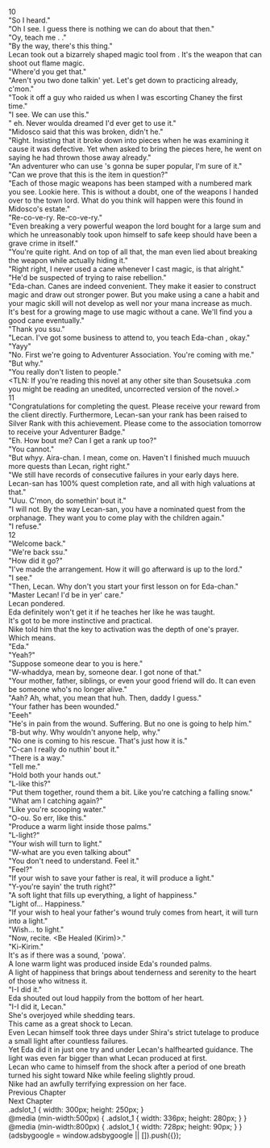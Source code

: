 10<br/>
"So I heard."<br/>
"Oh I see. I guess there is nothing we can do about that then."<br/>
"Oy, teach me <Recovery>. <Recovery>."<br/>
"By the way, there's this thing."<br/>
Lecan took out a bizarrely shaped magic tool from <Storage>. It's the weapon that can shoot out flame magic.<br/>
"Where'd you get that."<br/>
"Aren't you two done talkin' yet. Let's get down to practicing already, c'mon."<br/>
"Took it off a guy who raided us when I was escorting Chaney the first time."<br/>
"I see. We can use this."<br/>
"<Recovery> eh. Never woulda dreamed I'd ever get to use it."<br/>
"Midosco said that this was broken, didn't he."<br/>
"Right. Insisting that it broke down into pieces when he was examining it cause it was defective. Yet when asked to bring the pieces here, he went on saying he had thrown those away already."<br/>
"An adventurer who can use <Recovery> 's gonna be super popular, I'm sure of it."<br/>
"Can we prove that this is the item in question?"<br/>
"Each of those magic weapons has been stamped with a numbered mark you see. Lookie here. This is without a doubt, one of the weapons I handed over to the town lord. What do you think will happen were this found in Midosco's estate."<br/>
"Re-co-ve-ry. Re-co-ve-ry."<br/>
"Even breaking a very powerful weapon the lord bought for a large sum and which he unreasonably took upon himself to safe keep should have been a grave crime in itself."<br/>
"You're quite right. And on top of all that, the man even lied about breaking the weapon while actually hiding it."<br/>
"Right right, I never used a cane whenever I cast magic, is that alright."<br/>
"He'd be suspected of trying to raise rebellion."<br/>
"Eda-chan. Canes are indeed convenient. They make it easier to construct magic and draw out stronger power. But you make using a cane a habit and your magic skill will not develop as well nor your mana increase as much. It's best for a growing mage to use magic without a cane. We'll find you a good cane eventually."<br/>
"Thank you ssu."<br/>
"Lecan. I've got some business to attend to, you teach Eda-chan <Recovery>, okay."<br/>
"Yayy"<br/>
"No. First we're going to Adventurer Association. You're coming with me."<br/>
"But why."<br/>
"You really don't listen to people."<br/>
<TLN: If you're reading this novel at any other site than Sousetsuka .com you might be reading an unedited, uncorrected version of the novel.><br/>
11<br/>
"Congratulations for completing the quest. Please receive your reward from the client directly. Furthermore, Lecan-san your rank has been raised to Silver Rank with this achievement. Please come to the association tomorrow to receive your Adventurer Badge."<br/>
"Eh. How bout me? Can I get a rank up too?"<br/>
"You cannot."<br/>
"But whyy. Aira-chan. I mean, come on. Haven't I finished much muuuch more quests than Lecan, right right."<br/>
"We still have records of consecutive failures in your early days here. Lecan-san has 100% quest completion rate, and all with high valuations at that."<br/>
"Uuu. C'mon, do somethin' bout it."<br/>
"I will not. By the way Lecan-san, you have a nominated quest from the orphanage. They want you to come play with the children again."<br/>
"I refuse."<br/>
12<br/>
"Welcome back."<br/>
"We're back ssu."<br/>
"How did it go?"<br/>
"I've made the arrangement. How it will go afterward is up to the lord."<br/>
"I see."<br/>
"Then, Lecan. Why don't you start your first lesson on <Recovery> for Eda-chan."<br/>
"Master Lecan! I'd be in yer' care."<br/>
Lecan pondered.<br/>
Eda definitely won't get it if he teaches her like he was taught.<br/>
It's got to be more instinctive and practical.<br/>
Nike told him that the key to activation was the depth of one's prayer.<br/>
Which means.<br/>
"Eda."<br/>
"Yeah?"<br/>
"Suppose someone dear to you is here."<br/>
"W-whaddya, mean by, someone dear. I got none of that."<br/>
"Your mother, father, siblings, or even your good friend will do. It can even be someone who's no longer alive."<br/>
"Aah? Ah, what, you mean that huh. Then, daddy I guess."<br/>
"Your father has been wounded."<br/>
"Eeeh"<br/>
"He's in pain from the wound. Suffering. But no one is going to help him."<br/>
"B-but why. Why wouldn't anyone help, why."<br/>
"No one is coming to his rescue. That's just how it is."<br/>
"C-can I really do nuthin' bout it."<br/>
"There is a way."<br/>
"Tell me."<br/>
"Hold both your hands out."<br/>
"L-like this?"<br/>
"Put them together, round them a bit. Like you're catching a falling snow."<br/>
"What am I catching again?"<br/>
"Like you're scooping water."<br/>
"O-ou. So err, like this."<br/>
"Produce a warm light inside those palms."<br/>
"L-light?"<br/>
"Your wish will turn to light."<br/>
"W-what are you even talking about"<br/>
"You don't need to understand. Feel it."<br/>
"Feel?"<br/>
"If your wish to save your father is real, it will produce a light."<br/>
"Y-you're sayin' the truth right?"<br/>
"A soft light that fills up everything, a light of happiness."<br/>
"Light of... Happiness."<br/>
"If your wish to heal your father's wound truly comes from heart, it will turn into a light."<br/>
"Wish... to light."<br/>
"Now, recite. <Be Healed (Kirim)>."<br/>
"Ki-Kirim."<br/>
It's as if there was a sound, 'powa'.<br/>
A lone warm light was produced inside Eda's rounded palms.<br/>
A light of happiness that brings about tenderness and serenity to the heart of those who witness it.<br/>
"I-I did it."<br/>
Eda shouted out loud happily from the bottom of her heart.<br/>
"I-I did it, Lecan."<br/>
She's overjoyed while shedding tears.<br/>
This came as a great shock to Lecan.<br/>
Even Lecan himself took three days under Shira's strict tutelage to produce a small light after countless failures.<br/>
Yet Eda did it in just one try and under Lecan's halfhearted guidance. The light was even far bigger than what Lecan produced at first.<br/>
Lecan who came to himself from the shock after a period of one breath turned his sight toward Nike while feeling slightly proud.<br/>
Nike had an awfully terrifying expression on her face.<br/>
Previous Chapter<br/>
Next Chapter <br/>
.adslot_1 { width: 300px; height: 250px; }<br/>
@media (min-width:500px) { .adslot_1 { width: 336px; height: 280px; } }<br/>
@media (min-width:800px) { .adslot_1 { width: 728px; height: 90px; } }<br/>
(adsbygoogle = window.adsbygoogle || []).push({});<br/>
